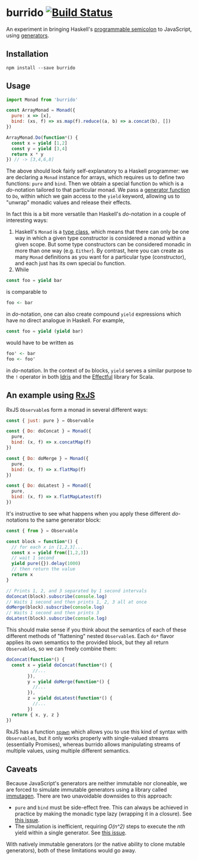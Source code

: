 # burrido [![Build Status](https://travis-ci.org/pelotom/burrido.svg?branch=master)](https://travis-ci.org/pelotom/burrido)

An experiment in bringing Haskell's [programmable semicolon](https://en.wikibooks.org/wiki/Haskell/do_notation) to JavaScript, using [generators](https://developer.mozilla.org/en-US/docs/Web/JavaScript/Reference/Global_Objects/Generator).

## Installation

```
npm install --save burrido
```

## Usage

```javascript
import Monad from 'burrido'

const ArrayMonad = Monad({
  pure: x => [x],
  bind: (xs, f) => xs.map(f).reduce((a, b) => a.concat(b), [])
})

ArrayMonad.Do(function*() {
  const x = yield [1,2]
  const y = yield [3,4]
  return x * y
}) // -> [3,4,6,8]
```

The above should look fairly self-explanatory to a Haskell programmer: we are declaring a `Monad` instance for arrays, which requires us to define two functions: `pure` and `bind`. Then we obtain a special function `Do` which is a *do*-notation tailored to that particular monad. We pass a [generator function](https://developer.mozilla.org/en-US/docs/Web/JavaScript/Reference/Statements/function*) to `Do`, within which we gain access to the `yield` keyword, allowing us to "unwrap" monadic values and release their effects.

In fact this is a bit more versatile than Haskell's *do*-notation in a couple of interesting ways:
  1. Haskell's `Monad` is a [type class](https://www.haskell.org/tutorial/classes.html), which means that there can only be one way in which a given type constructor is considered a monad within a given scope. But some type constructors can be considered monadic in more than one way (e.g. `Either`). By contrast, here you can create as many `Monad` definitions as you want for a particular type (constructor), and each just has its own special `Do` function.
  1. While
  ```javascript
  const foo = yield bar
  ```

  is comparable to
  ```haskell
  foo <- bar
  ```

  in *do*-notation, one can also create compound `yield` expressions which have no direct analogue in Haskell. For example,
  ```javascript
  const foo = yield (yield bar)
  ```

  would have to be written as
  ```haskell
  foo' <- bar
  foo <- foo'
  ```

  in *do*-notation. In the context of `Do` blocks, `yield` serves a similar purpose to the `!` operator in both [Idris](http://www.idris-lang.org/) and the [Effectful](https://github.com/pelotom/effectful) library for Scala.

## An example using [RxJS](https://github.com/Reactive-Extensions/RxJS)

RxJS `Observable`s form a monad in several different ways:

```javascript
const { just: pure } = Observable

const { Do: doConcat } = Monad({
  pure,
  bind: (x, f) => x.concatMap(f)
})

const { Do: doMerge } = Monad({
  pure,
  bind: (x, f) => x.flatMap(f)
})

const { Do: doLatest } = Monad({
  pure,
  bind: (x, f) => x.flatMapLatest(f)
})
```

It's instructive to see what happens when you apply these different *do*-notations to the same generator block:

```javascript
const { from } = Observable

const block = function*() {
  // for each x in [1,2,3]...
  const x = yield from([1,2,3])
  // wait 1 second
  yield pure({}).delay(1000)
  // then return the value
  return x
}

// Prints 1, 2, and 3 separated by 1 second intervals
doConcat(block).subscribe(console.log)
// Waits 1 second and then prints 1, 2, 3 all at once
doMerge(block).subscribe(console.log)
// Waits 1 second and then prints 3
doLatest(block).subscribe(console.log)
```

This should make sense if you think about the semantics of each of these different methods of "flattening" nested `Observable`s. Each `do*` flavor applies its own semantics to the provided block, but they all return `Observable`s, so we can freely combine them:

```javascript
doConcat(function*() {
  const x = yield doConcat(function*() {
          //...
        }),
        y = yield doMerge(function*() {
          //...
        }),
        z = yield doLatest(function*() {
          //...
        })
  return { x, y, z }
})
```

RxJS has a function [`spawn`](https://github.com/Reactive-Extensions/RxJS/blob/master/doc/api/core/operators/spawn.md) which allows you to use this kind of syntax with `Observable`s, but it only works properly with single-valued streams (essentially Promises), whereas burrido allows manipulating streams of multiple values, using multiple different semantics.

## Caveats

Because JavaScript's generators are neither immutable nor cloneable, we are forced to simulate immutable generators using a library called [immutagen](https://github.com/pelotom/immutagen). There are two unavoidable downsides to this approach:
- `pure` and `bind` must be side-effect free. This can always be achieved in practice by making the monadic type lazy (wrapping it in a closure). See [this issue](https://github.com/pelotom/burrido/issues/1).
- The simulation is inefficient, requiring *O(n^2)* steps to execute the *nth* yield within a single generator. See [this issue](https://github.com/pelotom/burrido/issues/2).

With natively immutable generators (or the native ability to clone mutable generators), both of these limitations would go away.
